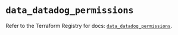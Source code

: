 # `data_datadog_permissions`

Refer to the Terraform Registry for docs: [`data_datadog_permissions`](https://registry.terraform.io/providers/datadog/datadog/3.41.0/docs/data-sources/permissions).
